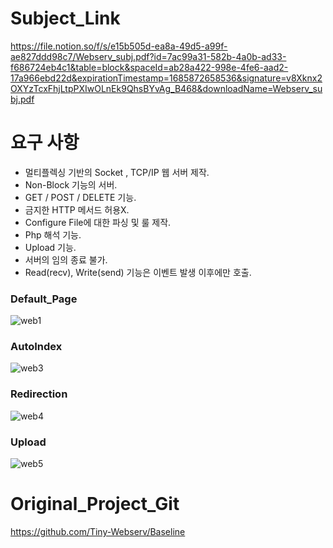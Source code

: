 # Subject_Link
https://file.notion.so/f/s/e15b505d-ea8a-49d5-a99f-ae827ddd98c7/Webserv_subj.pdf?id=7ac99a31-582b-4a0b-ad33-f686724eb4c1&table=block&spaceId=ab28a422-998e-4fe6-aad2-17a966ebd22d&expirationTimestamp=1685872658536&signature=v8Xknx2OXYzTcxFhjLtpPXIwOLnEk9QhsBYvAg_B468&downloadName=Webserv_subj.pdf

# 요구 사항
- 멀티플렉싱 기반의 Socket , TCP/IP 웹 서버 제작.
- Non-Block 기능의 서버.
- GET / POST / DELETE 기능.
- 금지한 HTTP 메서드 허용X.
- Configure File에 대한 파싱 및 룰 제작.
- Php 해석 기능.
- Upload 기능.
- 서버의 임의 종료 불가.
- Read(recv), Write(send) 기능은 이벤트 발생 이후에만 호출.

### Default_Page
![web1](https://github.com/WEJOJO/Web/assets/46590247/fce6a5de-70f3-4878-b0e6-05395c7c36ef)

### AutoIndex
![web3](https://github.com/WEJOJO/Web/assets/46590247/011332a9-b380-43f4-9e14-747fe1bee6ba)

### Redirection
![web4](https://github.com/WEJOJO/Web/assets/46590247/893619df-c4f7-4929-b0d6-95980a81db22)

### Upload
![web5](https://github.com/WEJOJO/Web/assets/46590247/9a82ce4c-c0b6-4ee2-aa32-0f0b9b1a1a88)

# Original_Project_Git
https://github.com/Tiny-Webserv/Baseline
